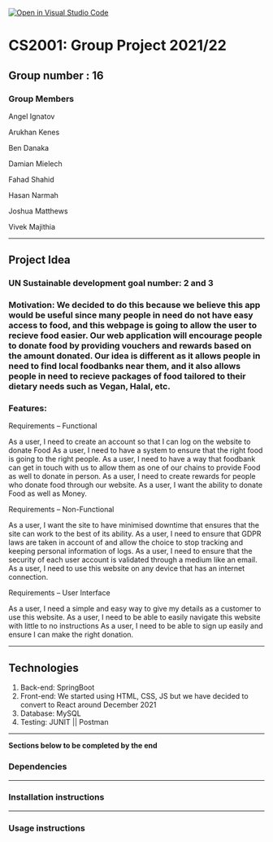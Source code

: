 [![Open in Visual Studio Code](https://classroom.github.com/assets/open-in-vscode-f059dc9a6f8d3a56e377f745f24479a46679e63a5d9fe6f495e02850cd0d8118.svg)](https://classroom.github.com/online_ide?assignment_repo_id=6108227&assignment_repo_type=AssignmentRepo)
# CS2001: Group Project 2021/22

## Group number : 16

### Group Members

Angel Ignatov

Arukhan Kenes 

Ben Danaka

Damian Mielech

Fahad Shahid

Hasan Narmah

Joshua Matthews

Vivek Majithia

---

## Project Idea

### UN Sustainable development goal number: 2 and 3

### Motivation: We decided to do this because we believe this app would be useful since many people in need do not have easy access to food, and this webpage is going to allow the user to recieve food easier. Our web application will encourage people to donate food by providing vouchers and rewards based on the amount donated. Our idea is different as it allows people in need to find local foodbanks near them, and it also allows people in need to recieve packages of food tailored to their dietary needs such as Vegan, Halal, etc.

### Features:
Requirements – Functional

As a user, I need to create an account so that I can log on the website to donate Food
As a user, I need to have a system to ensure that the right food is going to the right people.
As a user, I need to have a way that foodbank can get in touch with us to allow them as one of our chains to provide Food as well to donate in person.
As a user, I need to create rewards for people who donate food through our website. 
As a user, I want the ability to donate Food as well as Money.

Requirements – Non-Functional

As a user, I want the site to have minimised downtime that ensures that the site can work to the best of its ability. 
As a user, I need to ensure that GDPR laws are taken in account of and allow the choice to stop tracking and keeping personal information of logs. 
As a user, I need to ensure that the security of each user account is validated through a medium like an email.
As a user, I need to use this website on any device that has an internet connection. 

Requirements – User Interface 

As a user, I need a simple and easy way to give my details as a customer to use this website.
As a user, I need to be able to easily navigate this website with little to no instructions
As a user, I need to be able to sign up easily and ensure I can make the right donation.

---

## Technologies

1. Back-end: SpringBoot
2. Front-end: We started using HTML, CSS, JS but we have decided to convert to React around December 2021
3. Database: MySQL
4. Testing: JUNIT || Postman

---

****Sections below to be completed by the end****

### Dependencies

---

### Installation instructions

---

### Usage instructions 
